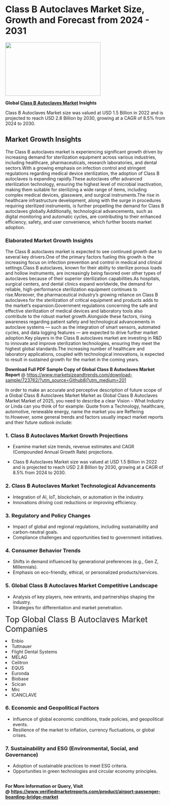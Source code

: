 <H1>Class B Autoclaves Market Size, Growth and Forecast from 2024 - 2031</H1><img class="aligncenter size-medium wp-image-584254" src="https://thirdeyenews.in/wp-content/uploads/2024/09/Global-Market-Research-300x168.jpeg" alt="" width="300" height="168" /><p><strong>Global&nbsp;<a href="https://www.marketsizeandtrends.com/download-sample/723762/?utm_source=Github8j?utm_medium=201">Class B Autoclaves Market</a> Insights</strong></p><p>Class B Autoclaves Market size was valued at USD 1.5 Billion in 2022 and is projected to reach USD 2.8 Billion by 2030, growing at a CAGR of 8.5% from 2024 to 2030.</p><p><h2>Market Growth Insights</h2> The Class B autoclaves market is experiencing significant growth driven by increasing demand for sterilization equipment across various industries, including healthcare, pharmaceuticals, research laboratories, and dental sectors.With a growing emphasis on infection control and stringent regulations regarding medical device sterilization, the adoption of Class B autoclaves is expanding rapidly.These autoclaves offer advanced sterilization technology, ensuring the highest level of microbial inactivation, making them suitable for sterilizing a wide range of items, including complex medical devices, glassware, and surgical instruments.The rise in healthcare infrastructure development, along with the surge in procedures requiring sterilized instruments, is further propelling the demand for Class B autoclaves globally.Additionally, technological advancements, such as digital monitoring and automatic cycles, are contributing to their enhanced efficiency, safety, and user convenience, which further boosts market adoption.<h3>Elaborated Market Growth Insights</h3> The Class B autoclaves market is expected to see continued growth due to several key drivers.One of the primary factors fueling this growth is the increasing focus on infection prevention and control in medical and clinical settings.Class B autoclaves, known for their ability to sterilize porous loads and hollow instruments, are increasingly being favored over other types of autoclaves because of their superior sterilization capabilities.As hospitals, surgical centers, and dental clinics expand worldwide, the demand for reliable, high-performance sterilization equipment continues to rise.Moreover, the pharmaceutical industry’s growing reliance on Class B autoclaves for the sterilization of critical equipment and products adds to the market’s expansion.Government regulations concerning the safe and effective sterilization of medical devices and laboratory tools also contribute to the robust market growth.Alongside these factors, rising awareness regarding patient safety and technological advancements in autoclave systems — such as the integration of smart sensors, automated cycles, and data logging features — are expected to drive further market adoption.Key players in the Class B autoclaves market are investing in R&D to innovate and improve sterilization technologies, ensuring they meet the highest global standards.The increasing number of healthcare and laboratory applications, coupled with technological innovations, is expected to result in sustained growth for the market in the coming years.<p><span class=""><strong>Download Full PDF Sample Copy of Global Class B Autoclaves Market Report</strong> @ <a href="https://www.marketsizeandtrends.com/download-sample/723762/?utm_source=Github8j?utm_medium=201" target="_blank">https://www.marketsizeandtrends.com/download-sample/723762/?utm_source=Github8j?utm_medium=201</a></span></p><p>In order to make an accurate and perceptive description of future scope of a Global&nbsp;Class B Autoclaves Market Market as Global&nbsp;Class B Autoclaves Market Market of 2025, you need to describe a clear Vision &ndash; What Industry or Linda can you think of for example: Quote from a Technology, healthcare, automotive, renewable energy, name the market you are Reffering to.However, some general trends and factors usually impact market reports and their future outlook include:</p><h3>1.&nbsp;<strong>Class B Autoclaves Market Growth Projections</strong></h3><ul><li>Examine market size trends, revenue estimates and CAGR (Compounded Annual Growth Rate) projections.</li><li><p>Class B Autoclaves Market size was valued at USD 1.5 Billion in 2022 and is projected to reach USD 2.8 Billion by 2030, growing at a CAGR of 8.5% from 2024 to 2030.</p></li></ul><h3>2.&nbsp;<strong>Class B Autoclaves Market Technological Advancements</strong></h3><ul><li>Integration of AI, IoT, blockchain, or automation in the industry.</li><li>Innovations driving cost reductions or improving efficiency.</li></ul><h3>3.&nbsp;<strong>Regulatory and Policy Changes</strong></h3><ul><li>Impact of global and regional regulations, including sustainability and carbon-neutral goals.</li><li>Compliance challenges and opportunities tied to government initiatives.</li></ul><h3>4.&nbsp;<strong>Consumer Behavior Trends</strong></h3><ul><li>Shifts in demand influenced by generational preferences (e.g., Gen Z, Millennials).</li><li>Emphasis on eco-friendly, ethical, or personalized products/services.</li></ul><h3>5.&nbsp;<strong>Global Class B Autoclaves Market Competitive Landscape</strong></h3><ul><li>Analysis of key players, new entrants, and partnerships shaping the industry.</li><li>Strategies for differentiation and market penetration.</li></ul><p data-pm-slice="1 1 []"><span style="color: inherit; font-family: inherit; font-size: 25px;">Top Global Class B Autoclaves Market Companies</span></p><div class="" data-test-id=""><p><li>Enbio</li><li> Tuttnauer</li><li> Flight Dental Systems</li><li> MELAG</li><li> Celitron</li><li> EQUS</li><li> Euronda</li><li> Biobase</li><li> Scican</li><li> Mrc</li><li> ICANCLAVE</li></p></div><h3>6.&nbsp;<strong>Economic and Geopolitical Factors</strong></h3><ul><li>Influence of global economic conditions, trade policies, and geopolitical events.</li><li>Resilience of the market to inflation, currency fluctuations, or global crises.</li></ul><h3>7.&nbsp;<strong>Sustainability and ESG (Environmental, Social, and Governance)</strong></h3><ul><li>Adoption of sustainable practices to meet ESG criteria.</li><li>Opportunities in green technologies and circular economy principles.</li></ul><h2><strong style="font-size: 14px;">For More Information or Query, Visit @&nbsp;</strong><a style="background-color: #ffffff; font-size: 14px;" href="https://www.marketsizeandtrends.com/report/class-b-autoclaves-market/" target="_blank">https://www.verifiedmarketreports.com/product/airport-passenger-boarding-bridge-market</a></h2>